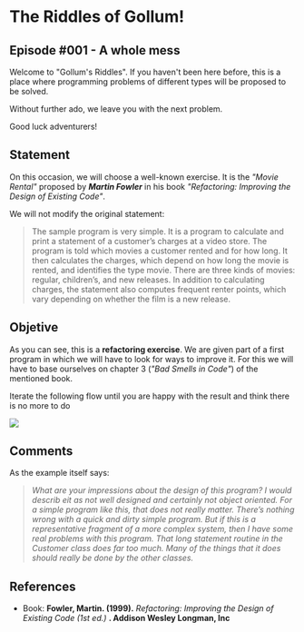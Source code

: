 # The Riddles of Gollum!
## Episode #001 - A whole mess

Welcome to "Gollum's Riddles". If you haven't been here before, this is a place where programming problems of different types will be proposed to be solved.

Without further ado, we leave you with the next problem. 

Good luck adventurers!

## Statement

On this occasion, we will choose a well-known exercise. It is the *"Movie Rental"* proposed by ***Martin Fowler*** in his book *"Refactoring: Improving the Design of Existing Code"*.

We will not modify the original statement:
> The sample program is very simple. It is a program to calculate and print a statement of a customer’s charges at a video store. The program is told which movies a customer rented and for how long. It then calculates the charges, which depend on how long the movie is rented, and identifies the type movie. There are three kinds of movies: regular, children’s, and new releases. In addition to calculating charges, the statement also computes frequent renter points, which vary depending on whether the film is a new release.

## Objetive

As you can see, this is a **refactoring exercise**. We are given part of a first program in which we will have to look for ways to improve it. For this we will have to base ourselves on chapter 3 (*"Bad Smells in Code"*) of the mentioned book.

Iterate the following flow until you are happy with the result and think there is no more to do

[![](https://mermaid.ink/img/pako:eNpNTsFugzAM_ZXIZ4oohAVy2LS2x52220ileiSsaJBUIWhlwL8vhU2qbVn28_OzRyiNVMChasx3eUbryMur0MTbc9E53x_JZvNIdqOAE1pF3Fn5jHpYSeQDJela1TTd00nAvKK72840qG4i-6Kqr6R2x3WyX9XuadpM5FAoLf8o_xkCaJVtsZb-vfGGCvDXWyWA-1Ki_RIg9Ox52DvzNugSuLO9CqC_SHTqUOOnxRZ4hU3n0Qtq4CNcgT-wkOVZFLMoyVJG4ziAAfg2iUKWxHFGU5pmeUbpHMCPMV4hCvPI-3ab5LkPmrNF7n0ZLvLzL3X6YQA?type=png)](https://mermaid.live/edit#pako:eNpNTsFugzAM_ZXIZ4oohAVy2LS2x52220ileiSsaJBUIWhlwL8vhU2qbVn28_OzRyiNVMChasx3eUbryMur0MTbc9E53x_JZvNIdqOAE1pF3Fn5jHpYSeQDJela1TTd00nAvKK72840qG4i-6Kqr6R2x3WyX9XuadpM5FAoLf8o_xkCaJVtsZb-vfGGCvDXWyWA-1Ki_RIg9Ox52DvzNugSuLO9CqC_SHTqUOOnxRZ4hU3n0Qtq4CNcgT-wkOVZFLMoyVJG4ziAAfg2iUKWxHFGU5pmeUbpHMCPMV4hCvPI-3ab5LkPmrNF7n0ZLvLzL3X6YQA)

## Comments

As the example itself says:
> *What are your impressions about the design of this program? I would describ eit as not well designed and certainly not object oriented. For a simple program like this, that does not really matter. There’s nothing wrong with a quick and dirty simple program. But if this is a representative fragment of a more complex system, then I have some real problems with this program. That long statement routine in the Customer class does far too much. Many of the things that it does should really be done by the other classes.*

## References

- Book: **Fowler, Martin. (1999).** *Refactoring: Improving the Design of Existing Code (1st ed.)* **. Addison Wesley Longman, Inc**
